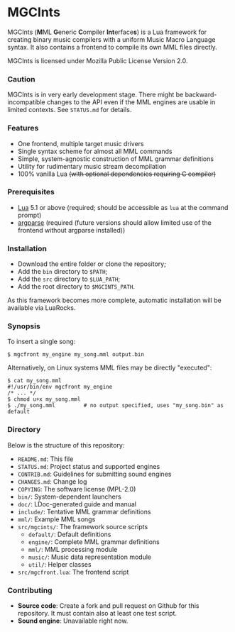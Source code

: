 # MGCInts

MGCInts (**M**ML **G**eneric **C**ompiler **Int**erface**s**) is a Lua framework for creating binary music compilers with a uniform Music Macro Language syntax. It also contains a frontend to compile its own MML files directly.

MGCInts is licensed under Mozilla Public License Version 2.0.

### Caution

MGCInts is in very early development stage. There might be backward-incompatible changes to the API even if the MML engines are usable in limited contexts. See `STATUS.md` for details.

### Features

- One frontend, multiple target music drivers
- Single syntax scheme for almost all MML commands
- Simple, system-agnostic construction of MML grammar definitions
- Utility for rudimentary music stream decompilation
- 100% vanilla Lua ~~(with optional dependencies requiring C compiler)~~

### Prerequisites

- [Lua](https://www.lua.org/) 5.1 or above (required; should be accessible as `lua` at the command prompt)
- [argparse](https://github.com/mpeterv/argparse) (required (future versions should allow limited use of the frontend without argparse installed))

### Installation

- Download the entire folder or clone the repository;
- Add the `bin` directory to `$PATH`;
- Add the `src` directory to `$LUA_PATH`;
- Add the root directory to `$MGCINTS_PATH`.

As this framework becomes more complete, automatic installation will be available via LuaRocks.

### Synopsis

To insert a single song:

```
$ mgcfront my_engine my_song.mml output.bin
```

Alternatively, on Linux systems MML files may be directly "executed":

```
$ cat my_song.mml
#!/usr/bin/env mgcfront my_engine
/* ... */
$ chmod u+x my_song.mml
$ ./my_song.mml         # no output specified, uses "my_song.bin" as default
```

### Directory

Below is the structure of this repository:

- `README.md`: This file
- `STATUS.md`: Project status and supported engines
- `CONTRIB.md`: Guidelines for submitting sound engines
- `CHANGES.md`: Change log
- `COPYING`: The software license (MPL-2.0)
- `bin/`: System-dependent launchers
- `doc/`: LDoc-generated guide and manual
- `include/`: Tentative MML grammar definitions
- `mml/`: Example MML songs
- `src/mgcints/`: The framework source scripts
  - `default/`: Default definitions
  - `engine/`: Complete MML grammar definitions
  - `mml/`: MML processing module
  - `music/`: Music data representation module
  - `util/`: Helper classes
- `src/mgcfront.lua`: The frontend script

### Contributing

- **Source code**: Create a fork and pull request on Github for this repository. It must contain also at least one test script.
- **Sound engine**: Unavailable right now.
